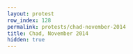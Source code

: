 ```yaml
---
layout: protest
row_index: 128
permalink: protests/chad-november-2014
title: Chad, November 2014
hidden: true
---
```

